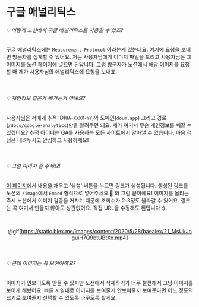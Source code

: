 # 구글 애널리틱스

###### 💡 어떻게 노션에서 구글 애널리틱스를 사용할 수 있죠?

구글 애널리틱스에는 `Measurement Protocol` 이라는게 있는데요. 여기에 요청을 보내면 방문자를 집계할 수 있어요. 저는 사용자님에게 이미지 파일을 드리고 사용자님은 그 이미지를 노션 페이지에 넣으면 된답니다. 그럼 방문자가 노션에서 해당 이미지를 요청할 때 제가 사용자님의 애널리틱스에 요청을 보내죠.

<br>

###### 💡 개인정보 같은거 빼가는거 아녜요?

사용자님은 저에게 추적 ID(`UA-XXXX-YY`)와 도메인(`doum.app`) 그리고 경로(`/docs/google-analytics`)만을 알려주면 돼요. 제가 여기서 무슨 개인정보를 빼갈 수 있겠어요? 추적 아이디는 GA를 사용하는 모든 사이트에서 알아낼 수 있습니다. 마음 걱정은 내려두시고 안심하고 사용하세요!

<br>

###### 💡 그럼 이미지 좀 주세요!

[이 페이지](/ga/creator)에서 내용을 채우고 '생성' 버튼을 누르면 링크가 생성됩니다. 생성된 링크를 노션의 `/image`에서 `Embed` 형식으로 넣어주세요 🎉 와 그럼 끝이에요! 이미지를 올리는 즉시 노션에서 이미지 검증을 거치기 때문에 조회수가 2-3정도 올라갈 수 있어요. 링크는 꼭 여기서 만들지 않아도 상관없어요. 직접 URL을 수정해도 된답니다 :)

<br>

<center>

@gif[https://static.blex.me/images/content/2020/5/28/baealex/21_MsUkJnguiH7Q9btUBtXx.mp4]

</center>

<br>

###### 💡 근데 이미지는 꼭 보여야해요?

이미지가 안보이도록 만들 수 있지만 노션에서 삭제하기가 너무 불편해서 그냥 이미지를 보이게 해놨어요. 빠른 시일내로 이미지를 보여줄지 안보여줄지 보여준다면 어느 정도의 크기로 보여줄지 선택할 수 있도록 바꾸도록 할게요.